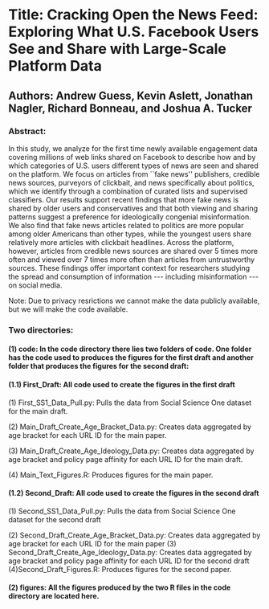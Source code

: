 

# Title: Cracking Open the News Feed: Exploring What U.S. Facebook Users See and Share with Large-Scale Platform Data

## Authors: Andrew Guess, Kevin Aslett, Jonathan Nagler, Richard Bonneau, and Joshua A. Tucker

### Abstract: 

In this study, we analyze for the first time newly available engagement data covering millions of web links shared on Facebook to describe how and by which categories of U.S. users different types of news are seen and shared on the platform. We focus on articles from ``fake news'' publishers, credible news sources, purveyors of clickbait, and news specifically about politics, which we identify through a combination of curated lists and supervised classifiers. Our results support recent findings that more fake news is shared by older users and conservatives and that both viewing and sharing patterns suggest a preference for ideologically congenial misinformation. We also find that fake news articles related to politics are more popular among older Americans than other types, while the youngest users share relatively more articles with clickbait headlines. Across the platform, however, articles from credible news sources are shared over 5 times more often and viewed over 7 times more often than articles from untrustworthy sources. These findings offer important context for researchers studying the spread and consumption of information --- including misinformation --- on social media.

Note: Due to privacy resrictions we cannot make the data publicly available, but we will make the code available.

### Two directories:

#### (1) code: In the code directory there lies two folders of code. One folder has the code used to produces the figures for the first draft and another folder that produces the figures for the second draft:
	
#### (1.1) First_Draft: All code used to create the figures in the first draft

(1) First_SS1_Data_Pull.py: Pulls the data from Social Science One dataset for the main draft.
		
(2) Main_Draft_Create_Age_Bracket_Data.py: Creates data aggregated by age bracket for each URL ID for the main paper.
		
(3) Main_Draft_Create_Age_Ideology_Data.py: Creates data aggregated by age bracket and policy page affinity for each URL ID for the main draft.
		
(4) Main_Text_Figures.R: Produces figures for the main paper.

#### (1.2) Second_Draft:  All code used to create the figures in the second draft

(1) Second_SS1_Data_Pull.py: Pulls the data from Social Science One dataset for the second draft
		
(2) Second_Draft_Create_Age_Bracket_Data.py: Creates data aggregated by age bracket for each URL ID for the main paper		(3) Second_Draft_Create_Age_Ideology_Data.py: Creates data aggregated by age bracket and policy page affinity for each URL ID for the second draft		(4)Second_Draft_Figures.R: Produces figures for the second paper.

#### (2) figures: All the figures produced by the two R files in the code directory are located here.

